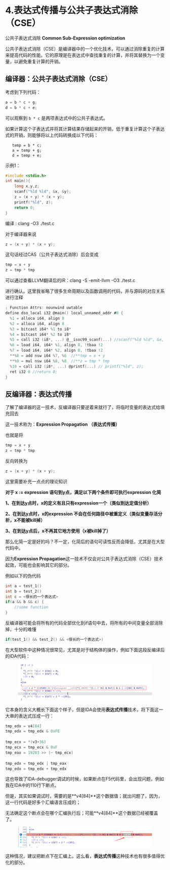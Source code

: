 # 4.表达式传播与公共子表达式消除（CSE）

公共子表达式消除 **Common Sub-Expression optimization**

公共子表达式消除（CSE）是编译器中的一个优化技术，可以通过消除重复的计算来提高代码的性能。它的原理是在表达式中查找重复的计算，并将其替换为一个变量，以避免重复计算的开销。

## 编译器：公共子表达式消除（CSE）

考虑到下列代码：

```java
a = b * c + g;
d = b * c + e;
```

可以观察到 `b * c` 是两项表达式中的公共子表达式。

如果计算这个子表达式并将其计算结果存储起来的开销，低于重复计算这个子表达式的开销，则能够将以上代码转换成以下代码：

```
   temp = b * c;
   a = temp + g;
   d = temp + e;
```

示例1：

```c
#include <stdio.h>
int main(){
	long x,y,z;
	scanf("%ld %ld", &x, &y);
	z = (x + y) * (x + y);
	printf("%ld", z);
	return 0;
}
```

编译 : clang -O3 ./test.c

对于编译器来说

```c
z = (x + y) * (x + y);
```

这句话经过CAS（公共子表达式消除）后会变成

```c
tmp = x + y
z = tmp * tmp
```

可以通过查看LLVM翻译后的IR：clang -S -emit-llvm -O3 ./test.c

进行确认。这里我省略了很多生命周期以及函数调用的代码，并与源码的对应关系进行注释

```c
; Function Attrs: nounwind uwtable
define dso_local i32 @main() local_unnamed_addr #0 {
  %1 = alloca i64, align 8
  %2 = alloca i64, align 8
  %3 = bitcast i64* %1 to i8*
  %4 = bitcast i64* %2 to i8*
  %5 = call i32 (i8*, ...) @__isoc99_scanf(...) //scanf("%ld %ld", &x, &y);
  %6 = load i64, i64* %1, align 8, !tbaa !2
  %7 = load i64, i64* %2, align 8, !tbaa !2
  **%8 = add nsw i64 %7, %6  //**tmp = x + y
  **%9 = mul nsw i64 %8, %8  //**z = tmp * tmp
  %10 = call i32 (i8*, ...) @printf(...) // printf("%ld", z);
  ret i32 0 //return 0;
}
```

## 反编译器：**表达式传播**

了解了编译器的这一技术，反编译器只要逆着来就行了，将临时变量的表达式给填充回去

这一技术称为：**Expression Propagation （表达式传播）**

也就是将

```c
tmp = x + y
z = tmp * tmp
```

反向转换为

```c
z = (x + y) * (x + y);
```

这里需要补充一点点的理论知识

**对于 x := expression 语句到y点，满足以下两个条件即可执行expression 化简**

**1、在到达y点时，x的定义有且只有expression一个（类似到达定值分析）**

**2、在到达y点时，x的expression 不会在任何路径中被重定义（类似变量存活分析，x不能被kill掉）**

**3、在到达y点后，x不再其它地方使用（x被kill掉了）**

那么化简一定是好的吗？不一定，化简后的语句可读性反而会降低，尤其是在大型代码中。

因为**Expression Propagation**这一技术不仅会对公共子表达式消除（CSE）技术起效，可能也会影响其它的部分。

例如以下的伪代码

```c
int a = test_1()
int b = test_2()
int c = <很长的一个表达式>
if(a && b && c) {
	//some function
}
```

反编译器可能会将所有的代码全部优化到if语句中去，将所有的中间变量全部消除掉，十分的难懂

```c
if(test_1() && test_2() && <很长的一个表达式>) 
```

在大型软件中这种情况很常见，尤其是对于结构体的操作，例如下面这段反编译后的IDA代码：

<figure><img src="../.gitbook/assets/image (34).png" alt=""><figcaption></figcaption></figure>

它本身的含义大概长下面这个样子，但是IDA会使用**表达式传播**技术，将下面这一大串的表达式压成一行：

```c
tmp_edx = v4[84]
tmp_edx = tmp_edx & 0xFE

tmp_ecx = *(v3+36)
tmp_ecx = tmp_ecx & 0xF
tmp_eax = 19283 >> (~ tmp_ecx)

tmp_edx = tmp_edx | tmp_eax 
tmp_edx = tmp_edx + tmp_edx 
```

这也导致了IDA-debugger调试的时候，如果断点在F5代码里，会出现问题，例如我在IDA中的110行下断点。

但是，其实如果调试时，需要的是\*\*v4\[84]\*\*这个数据值；就出问题了，因为，这一行代码是好多个汇编语言压成的；

无法确定这个断点会在哪个汇编执行后；可能**v4\[84]**这个数据已经被覆盖了。

<figure><img src="../.gitbook/assets/image (35).png" alt=""><figcaption></figcaption></figure>

这种情况，建议把断点下在汇编上。这么看，**表达式传播**这种技术也有很多值得优化的部分。
